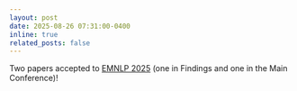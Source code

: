 ```yaml
---
layout: post
date: 2025-08-26 07:31:00-0400
inline: true
related_posts: false
---
```


Two papers accepted to <a href="https://2025.emnlp.org">EMNLP 2025</a> (one in Findings and one in the Main Conference)!